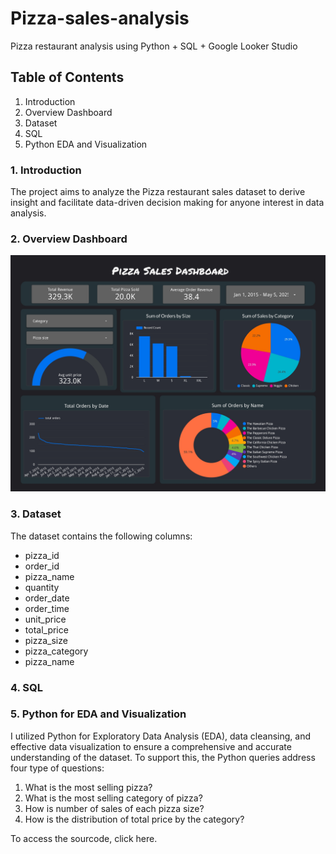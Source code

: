 # Pizza-sales-analysis
Pizza restaurant analysis using Python + SQL + Google Looker Studio

## Table of Contents
1. Introduction
2. Overview Dashboard
3. Dataset
4. SQL
5. Python EDA and Visualization

### 1. Introduction
The project aims to analyze the Pizza restaurant sales dataset to derive insight and facilitate data-driven decision making for anyone interest in data analysis.

### 2. Overview Dashboard
![image alt](https://github.com/seviolin/Pizza-sales-analysis/blob/4814243e5e8926588ed34373e35b0a0b68aeacd6/pizza%20sales%20db.jpg)

### 3. Dataset

The dataset contains the following columns:
- pizza_id
- order_id
- pizza_name
- quantity
- order_date
- order_time
- unit_price
- total_price
- pizza_size
- pizza_category
- pizza_name

### 4. SQL

### 5. Python for EDA and Visualization
I utilized Python for Exploratory Data Analysis (EDA), data cleansing, and effective data visualization to ensure a comprehensive and accurate understanding of the dataset.
To support this, the Python queries address four type of questions:
1. What is the most selling pizza?
2. What is the most selling category of pizza?
3. How is number of sales of each pizza size?
4. How is the distribution of total price by the category?

To access the sourcode, click here.
